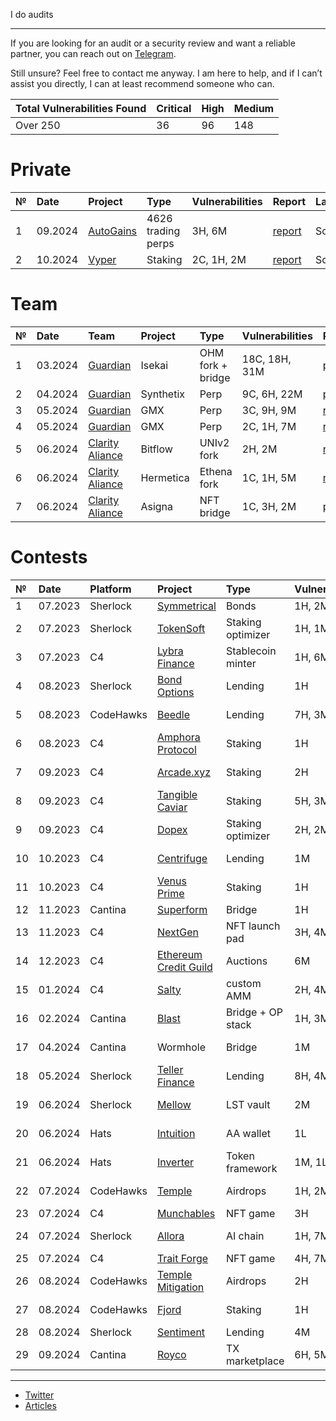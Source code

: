 I do audits

---

If you are looking for an audit or a security review and want a reliable partner, you can reach out on [Telegram](https://t.me/Pyro3b).

Still unsure? Feel free to contact me anyway. I am here to help, and if I can’t assist you directly, I can at least recommend someone who can.

| Total Vulnerabilities Found | Critical | High | Medium |
|:--|:--|:--|:--|
| Over 250 | 36 | 96 | 148  |

# Private 
| № | Date  | Project |  Type | Vulnerabilities | Report | Language |
|:--|:--|:--|:--|:--|:--|:--|
| 1 | 09.2024 | [AutoGains](https://x.com/auto_gains) | 4626 trading perps | 3H, 6M | [report](https://github.com/0x3b33/reports/blob/master/Autogains.pdf) | Solidity |
| 2 | 10.2024 | [Vyper](https://www.vyper.win/) | Staking | 2C, 1H, 2M | [report](https://github.com/0x3b33/reports/blob/master/Vyper.pdf) | Solidity |


# Team
| № | Date | Team | Project |  Type | Vulnerabilities | Report | Language |
|:--|:--|:--|:--|:--|:--|:--|:--|
| 1 | 03.2024 | [Guardian](https://guardianaudits.com/) | Isekai | OHM fork + bridge| 18C, 18H, 31M | private | Solidity |
| 2 | 04.2024 | [Guardian](https://guardianaudits.com/) | Synthetix | Perp | 9C, 6H, 22M | private | Solidity |
| 3 | 05.2024 | [Guardian](https://guardianaudits.com/) | GMX | Perp | 3C, 9H, 9M | [report](https://github.com/GuardianAudits/Audits/blob/main/GMX/2024-06-14_GMX_Updates_1.pdf) | Solidity |
| 4 | 05.2024 | [Guardian](https://guardianaudits.com/) | GMX | Perp | 2C, 1H, 7M | [report](https://github.com/GuardianAudits/Audits/blob/main/GMX/2024-06-14_GMX_Updates_2.pdf) | Solidity |
| 5 | 06.2024 | [Clarity Aliance](https://x.com/ClarAllianceSTX) | Bitflow | UNIv2 fork | 2H, 2M | [report](https://github.com/Clarity-Alliance/audits/blob/main/Clarity%20Alliance%20-%20Bitflow.pdf) | Clarity |
| 6 | 06.2024 | [Clarity Aliance](https://x.com/ClarAllianceSTX) | Hermetica | Ethena fork | 1C, 1H, 5M | [report](https://github.com/Clarity-Alliance/audits/blob/main/Clarity%20Alliance%20-%20Hermetica.pdf) | Clarity |
| 7 | 06.2024 | [Clarity Aliance](https://x.com/ClarAllianceSTX) | Asigna | NFT bridge | 1C, 3H, 2M | private | Clarity |



# Contests 
| № | Date | Platform | Project | Type | Vulnerabilities | Report  | Language | Rank |
|:--|:--|:--|:--|:--|:--|:--|:--|:--|
| 1 | 07.2023 | Sherlock | [Symmetrical](https://audits.sherlock.xyz/contests/85)| Bonds |  1H, 2M | [report](https://github.com/0x3b33/portfolio/tree/master/sherlock/2023-06-symmetrical/report.md) | Solidity | - |
| 2 | 07.2023 | Sherlock | [TokenSoft](https://audits.sherlock.xyz/contests/100) | Staking optimizer | 1H, 1M | [report](https://github.com/0x3b33/portfolio/tree/master/sherlock/2023-06-tokensoft/report.md) | Solidity | - |
| 3 | 07.2023 | C4 | [Lybra Finance](https://code4rena.com/contests/2023-06-lybra-finance#top) | Stablecoin minter | 1H, 6M | [report](https://github.com/0x3b33/portfolio/blob/master/c4/2023-06-lybra/report.md) | Solidity | Top 5 |
| 4 | 08.2023 | Sherlock | [Bond Options](https://audits.sherlock.xyz/contests/99) | Lending | 1H | [report](https://github.com/0x3b33/portfolio/blob/master/sherlock/2023-06-bond/report.md) | Solidity | - |
| 5 | 08.2023 | CodeHawks | [Beedle](https://www.codehawks.com/contests/clkbo1fa20009jr08nyyf9wbx) | Lending | 7H, 3M | [report](https://github.com/0x3b33/portfolio/blob/master/codeHawks/2023-07-beedles/report.md) | Solidity | Top 5 |
| 6 | 08.2023 | C4 | [Amphora Protocol](https://code4rena.com/contests/2023-07-amphora-protocol#top) | Staking | 1H | private | Solidity | - |
| 7 | 09.2023 | C4 | [Arcade.xyz](https://code4rena.com/contests/2023-07-arcadexyz#top) |  Staking | 2H | [report](https://github.com/0x3b33/portfolio/blob/master/c4/2023-07-arcade/report.md)| Solidity |  Top 5 |
| 8 | 09.2023 | C4 | [Tangible Caviar](https://code4rena.com/contests/2023-08-tangible-caviar#top) | Staking | 5H, 3M | private | Solidity | - |
| 9 | 09.2023 | C4 | [Dopex](https://code4rena.com/contests/2023-08-dopex#top) | Staking optimizer | 2H, 2M | [report](https://github.com/0x3b33/portfolio/blob/master/c4/2023-08-dopex/report.md) | Solidity | - |
| 10 | 10.2023 | C4 | [Centrifuge](https://code4rena.com/contests/2023-09-centrifuge#top) | Lending | 1M | [report](https://github.com/0x3b33/portfolio/blob/master/c4/2023-09-centrifuge/report.md) | Solidity |  Top 3 |
| 11 | 10.2023 | C4 | [Venus Prime](https://code4rena.com/contests/2023-09-venus-prime#top) | Staking |1H | private | Solidity | - |
| 12 | 11.2023 | Cantina | [Superform](https://cantina.xyz/competitions/2cd0b038-3e32-4db6-b488-0f85b6f0e49f) | Bridge | 1H | private | Solidity | - |
| 13 | 11.2023 | C4 | [NextGen](https://code4rena.com/audits/2023-10-nextgen#top) | NFT launch pad | 3H, 4M | [report](https://github.com/0x3b33/portfolio/blob/master/c4/2023-10-nextgen/report.md) | Solidity | 1st |
| 14 | 12.2023 | C4 | [Ethereum Credit Guild](https://code4rena.com/audits/2023-12-ethereum-credit-guild#top) | Auctions | 6M | [report](https://github.com/0x3b33/portfolio/blob/master/c4/2023-12-ecg/report.md) | Solidity | Top 10 |
| 15 | 01.2024 | C4 | [Salty](https://code4rena.com/audits/2024-01-saltyio#top) | custom AMM | 2H, 4M | [report](https://code4rena.com/reports/2024-01-salty) | Solidity | - |
| 16 | 02.2024 | Cantina | [Blast](https://cantina.xyz/competitions/c90131b4-5c7c-4ebc-a1f3-8002d219bfe0) | Bridge + OP stack | 1H, 3M | private | Go | - | 
| 17 | 04.2024 | Cantina | Wormhole | Bridge |  1M | private | Solidity | Top 5 | 
| 18 | 05.2024 | Sherlock | [Teller Finance](https://audits.sherlock.xyz/contests/295) | Lending |  8H, 4M | [report](https://audits.sherlock.xyz/contests/295/report) | Solidity | Top 10 |
| 19 | 06.2024 | Sherlock | [Mellow](https://audits.sherlock.xyz/contests/423) | LST vault | 2M | [report](https://audits.sherlock.xyz/contests/423/report) | Solidity | Top 5 |
| 20 | 06.2024 | Hats | [Intuition](https://app.hats.finance/audit-competitions/intuition-0x538dbadc50cc87b281cd655f1edbc6ebda02a66a/leaderboard) | AA wallet |  1L | private | Rust | Top 3 |
| 21 | 06.2024 | Hats | [Inverter](https://app.hats.finance/audit-competitions/inverter-network-0xe47e52c4fea05e555920f1dcdcc6fb8eca103eeb/leaderboard) | Token framework |  1M, 1L | private | Solidity | Top 10 |
| 22 | 07.2024 | CodeHawks | [Temple](https://codehawks.cyfrin.io/c/clxyjvjkg0007isl3p290etog) | Airdrops | 1H, 2M | [report](https://codehawks.cyfrin.io/c/clxyjvjkg0007isl3p290etog/results?lt=contest&page=1&sc=reward&sj=reward&t=leaderboard) | Solidity | Top 3 |
| 23 | 07.2024 | C4 | [Munchables](https://code4rena.com/audits/2024-07-munchables#top) | NFT game | 3H | [report](https://code4rena.com/reports/2024-07-munchables) | Solidity | - |
| 24 | 07.2024 | Sherlock | [Allora](https://audits.sherlock.xyz/contests/454) | AI chain | 1H, 7M | [report](https://audits.sherlock.xyz/contests/454/report) | Go | Top 5 |
| 25 | 07.2024 | C4 | [Trait Forge](https://code4rena.com/audits/2024-07-traitforge) | NFT game | 4H, 7M | [report](https://code4rena.com/reports/2024-07-traitforge) | Solidity | - |
| 26 | 08.2024 | CodeHawks | [Temple Mitigation](https://codehawks.cyfrin.io/c/clxyjvjkg0007isl3p290etog) | Airdrops | 2H | private | Solidity | Top 5 |
| 27 | 08.2024 | CodeHawks | [Fjord](https://codehawks.cyfrin.io/c/2024-08-fjord) | Staking | 1H | [report](https://codehawks.cyfrin.io/c/2024-08-fjord/results?lt=contest&sc=reward&sj=reward&page=1&t=report) | Solidity | Top 10 |
| 28 | 08.2024 | Sherlock | [Sentiment](https://audits.sherlock.xyz/contests/349) | Lending | 4M | [report](https://audits.sherlock.xyz/contests/349/report) | Solidity | - |
| 29 | 09.2024 | Cantina | [Royco](https://cantina.xyz/competitions/fadb5a8f-e39c-4a6b-89f6-a03858bb8602) | TX marketplace | 6H, 5M | [report](https://audits.sherlock.xyz/contests/349/report) | Solidity | 2nd |


---

- [Twitter](https://x.com/0x3b33)
- [Articles](https://mirror.xyz/0x3b338e782859aE11c0B15694bc482a9aFa4A5809)